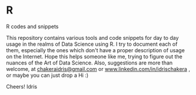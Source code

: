 # R
R codes and snippets
 
This repository contains various tools and code snippets for day to day usage in the realms of Data Science using R.
I try to document each of them, especially the ones which don't have a proper description of usage on the Internet.
Hope this helps someone like me, trying to figure out the nuances of the Art of Data Science.
Also, suggestions are more than welcome, at chakeraidris@gmail.com or www.linkedin.com/in/idrischakera , or maybe you can just drop a Hi :)

Cheers!
Idris
